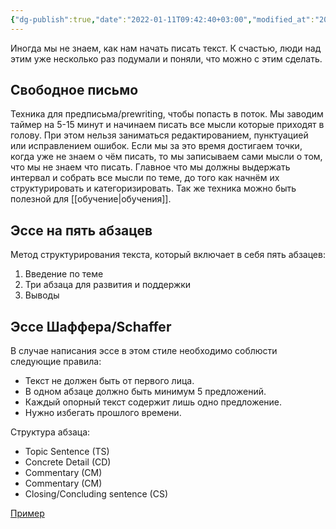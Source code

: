 ```yaml
---
{"dg-publish":true,"date":"2022-01-11T09:42:40+03:00","modified_at":"2022-05-31T21:59:41+03:00","permalink":"/modeli-pisma/","dgHomeLink":false,"dgPassFrontmatter":true}
---
```



Иногда мы не знаем, как нам начать писать текст. К счастью, люди над этим уже несколько раз подумали и поняли, что можно с этим сделать.

## Свободное письмо

Техника для предписьма/prewriting, чтобы попасть в поток. Мы заводим таймер на 5-15 минут и начинаем писать все мысли которые приходят в голову. При этом нельзя заниматься редактированием, пунктуацией или исправлением ошибок. Если мы за это время достигаем точки, когда уже не знаем о чём писать, то мы записываем сами мысли о том, что мы не знаем что писать. Главное что мы должны выдержать интервал и собрать все мысли по теме, до того как начнём их структурировать и категоризировать.
Так же техника можно быть полезной для [[обучение|обучения]].

## Эссе на пять абзацев

Метод структурирования текста, который включает в себя пять абзацев:
1. Введение по теме
2. Три абзаца для развития и поддержки
3. Выводы

## Эссе Шаффера/Schaffer

В случае написания эссе в этом стиле необходимо соблюсти следующие правила:
- Текст не должен быть от первого лица.
- В одном абзаце должно быть минимум 5 предложений.
- Каждый опорный текст содержит лишь одно предложение.
- Нужно избегать прошлого времени.

Структура абзаца:
- Topic Sentence (TS)
- Concrete Detail (CD)
- Commentary (CM)
- Commentary (CM)
- Closing/Concluding sentence (CS)

[Пример](http://questgarden.com/148/77/5/121002171234/files/Jane%20Schaffer%20Essay%20Format.pdf)
